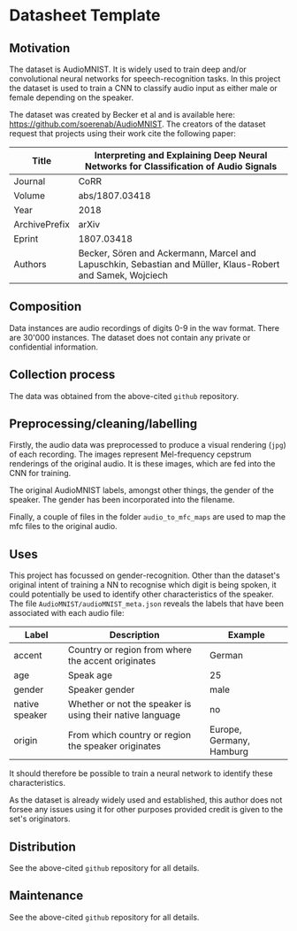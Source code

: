 # Datasheet Template
 

## Motivation

The dataset is AudioMNIST. It is widely used to train deep and/or convolutional neural networks for speech-recognition 
tasks. In this project the dataset is used to train a CNN to classify audio input as either male or female depending on 
the speaker.

The dataset was created by Becker et al and is available here: https://github.com/soerenab/AudioMNIST.
The creators of the dataset request that projects using their work cite the following paper:

| Title         | Interpreting and Explaining Deep Neural Networks for Classification of Audio Signals                       |
|---------------|------------------------------------------------------------------------------------------------------------|
| Journal       | CoRR                                                                                                       |
| Volume        | abs/1807.03418                                                                                             |
| Year          | 2018                                                                                                       |
| ArchivePrefix | arXiv                                                                                                      |
| Eprint        | 1807.03418                                                                                                 |
| Authors       | Becker, Sören and Ackermann, Marcel and Lapuschkin, Sebastian and Müller, Klaus-Robert and Samek, Wojciech |
 
## Composition

Data instances are audio recordings of digits 0-9 in the wav format. 
There are 30'000 instances.
The dataset does not contain any private or confidential information.

## Collection process

The data was obtained from the above-cited ```github``` repository.

## Preprocessing/cleaning/labelling

Firstly, the audio data was preprocessed to produce a visual rendering (```jpg```) of each recording. The images represent 
Mel-frequency cepstrum renderings of the original audio. It is these images, which are fed into the CNN for training.

The original AudioMNIST labels, amongst other things, the gender of the speaker. The gender has been incorporated 
into the filename.

Finally, a couple of files in the folder ```audio_to_mfc_maps``` are used to map the mfc files to the original audio.
 
## Uses

This project has focussed on gender-recognition. Other than the dataset's original intent of training a NN to recognise
which digit is being spoken, it could potentially be used to identify other characteristics of the speaker. The file
```AudioMNIST/audioMNIST_meta.json``` reveals the labels that have been associated with each audio file:

| Label           | Description                                               | Example                  |
|-----------------|-----------------------------------------------------------|--------------------------|
| accent          | Country or region from where the accent originates        | German                   | 
| age             | Speak age                                                 | 25                       | 
| gender          | Speaker gender                                            | male                     | 
| native speaker  | Whether or not the speaker is using their native language | no                       | 
| origin          | From which country or region the speaker originates       | Europe, Germany, Hamburg | 

It should therefore be possible to train a neural network to identify these characteristics.                                                                          

As the dataset is already widely used and established, this author does not forsee any issues using it for other 
purposes provided credit is given to the set's originators. 

## Distribution

See the above-cited ```github``` repository for all details.
  

## Maintenance

See the above-cited ```github``` repository for all details.
